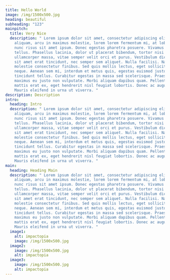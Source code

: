 ```yaml
---
title: Hello World
image: /img/1500x500.jpg
heading: beautiful
subheading: "123"
mainpitch:
  title: Very Nice
  description: " Lorem ipsum dolor sit amet, consectetur adipiscing elit. Mauris
    aliquam, arcu in maximus molestie, lorem lorem fermentum mi, at lobortis
    nunc risus sit amet ipsum. Donec egestas pharetra posuere. Vivamus id justo
    tellus. Phasellus lacinia, dolor ut placerat bibendum, tortor nisi
    ullamcorper massa, vitae semper velit orci et purus. Vestibulum dictum lacus
    sit amet erat tincidunt, nec semper sem aliquet. Nulla facilisi. Nam
    molestie consectetur finibus. Sed quis mollis lectus, eget sollicitudin
    neque. Aenean sem mi, interdum et metus quis, egestas euismod justo. Ut ac
    tincidunt tellus. Curabitur egestas in massa sed scelerisque. Praesent
    maximus eu justo non vulputate. Morbi aliquam dapibus quam. Pellentesque
    mattis erat ex, eget hendrerit nisl feugiat lobortis. Donec ac augue odio.
    Mauris eleifend in urna ut viverra. "
description: Description
intro:
  heading: Intro
  description: " Lorem ipsum dolor sit amet, consectetur adipiscing elit. Mauris
    aliquam, arcu in maximus molestie, lorem lorem fermentum mi, at lobortis
    nunc risus sit amet ipsum. Donec egestas pharetra posuere. Vivamus id justo
    tellus. Phasellus lacinia, dolor ut placerat bibendum, tortor nisi
    ullamcorper massa, vitae semper velit orci et purus. Vestibulum dictum lacus
    sit amet erat tincidunt, nec semper sem aliquet. Nulla facilisi. Nam
    molestie consectetur finibus. Sed quis mollis lectus, eget sollicitudin
    neque. Aenean sem mi, interdum et metus quis, egestas euismod justo. Ut ac
    tincidunt tellus. Curabitur egestas in massa sed scelerisque. Praesent
    maximus eu justo non vulputate. Morbi aliquam dapibus quam. Pellentesque
    mattis erat ex, eget hendrerit nisl feugiat lobortis. Donec ac augue odio.
    Mauris eleifend in urna ut viverra. "
main:
  heading: Heading Main
  description: " Lorem ipsum dolor sit amet, consectetur adipiscing elit. Mauris
    aliquam, arcu in maximus molestie, lorem lorem fermentum mi, at lobortis
    nunc risus sit amet ipsum. Donec egestas pharetra posuere. Vivamus id justo
    tellus. Phasellus lacinia, dolor ut placerat bibendum, tortor nisi
    ullamcorper massa, vitae semper velit orci et purus. Vestibulum dictum lacus
    sit amet erat tincidunt, nec semper sem aliquet. Nulla facilisi. Nam
    molestie consectetur finibus. Sed quis mollis lectus, eget sollicitudin
    neque. Aenean sem mi, interdum et metus quis, egestas euismod justo. Ut ac
    tincidunt tellus. Curabitur egestas in massa sed scelerisque. Praesent
    maximus eu justo non vulputate. Morbi aliquam dapibus quam. Pellentesque
    mattis erat ex, eget hendrerit nisl feugiat lobortis. Donec ac augue odio.
    Mauris eleifend in urna ut viverra. "
  image1:
    alt: impactopia
    image: /img/1500x500.jpg
  image2:
    image: /img/1500x500.jpg
    alt: impactopia
  image3:
    image: /img/1500x500.jpg
    alt: impactopia
---
```


